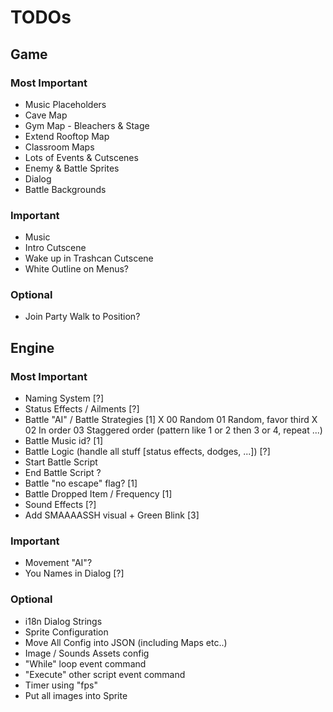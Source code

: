 # TODOs

## Game

### Most Important
   * Music Placeholders
   * Cave Map
   * Gym Map - Bleachers & Stage
   * Extend Rooftop Map
   * Classroom Maps
   * Lots of Events & Cutscenes
   * Enemy & Battle Sprites
   * Dialog
   * Battle Backgrounds

### Important
   * Music
   * Intro Cutscene
   * Wake up in Trashcan Cutscene
   * White Outline on Menus?

### Optional
   * Join Party Walk to Position?

## Engine

### Most Important
   * Naming System [?]
   * Status Effects / Ailments [?]
   * Battle "AI" / Battle Strategies [1]
        X 00	Random
        01	Random, favor third
        X 02	In order
        03	Staggered order (pattern like 1 or 2 then 3 or 4, repeat ...)
   * Battle Music id? [1]
   * Battle Logic (handle all stuff [status effects, dodges, ...]) [?]
   * Start Battle Script
   * End Battle Script ?
   * Battle "no escape" flag? [1]
   * Battle Dropped Item / Frequency [1]
   * Sound Effects [?]
   * Add SMAAAASSH visual + Green Blink [3]

### Important
   * Movement "AI"?
   * You Names in Dialog [?]

### Optional
   * i18n Dialog Strings
   * Sprite Configuration
   * Move All Config into JSON (including Maps etc..)
   * Image / Sounds Assets config
   * "While" loop event command
   * "Execute" other script event command
   * Timer using "fps"
   * Put all images into Sprite
